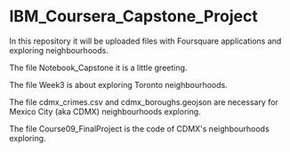 # IBM_Coursera_Capstone_Project

In this repository it will be uploaded files with Foursquare applications and exploring neighbourhoods.

The file Notebook_Capstone it is a little greeting.

The file Week3 is about exploring Toronto neighbourhoods.

The file cdmx_crimes.csv and cdmx_boroughs.geojson are necessary for Mexico City (aka CDMX)  neighbourhoods exploring.

The file Course09_FinalProject is the code of CDMX's neighbourhoods exploring.
